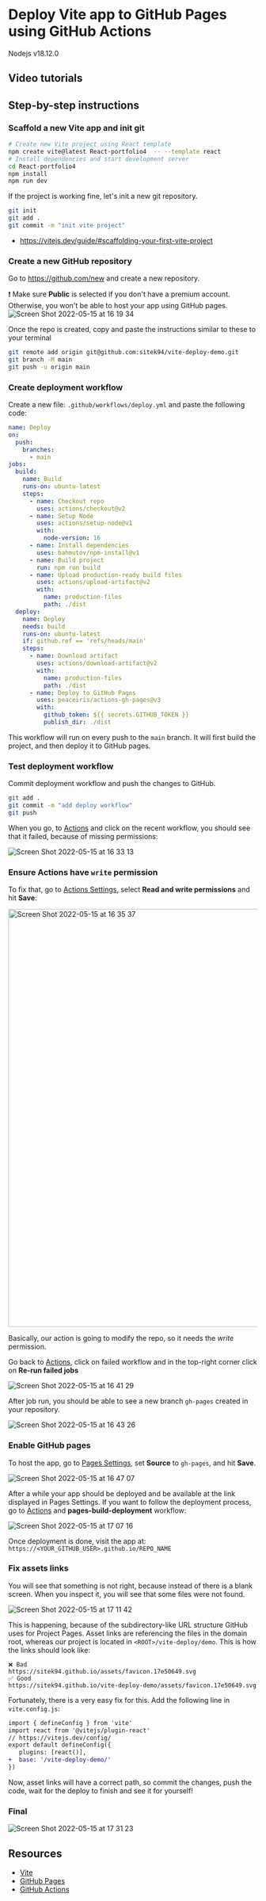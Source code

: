 # Deploy Vite app to GitHub Pages using GitHub Actions
Nodejs v18.12.0
## Video tutorials

<!-- [![Screen Shot 2022-05-15 at 18 03 44](https://user-images.githubusercontent.com/58401630/168482351-ee1ae441-31a4-48f7-b3f1-09296ae82818.png)](https://www.youtube.com/watch?v=MKw-IriprJY) -->

## Step-by-step instructions

### Scaffold a new Vite app and init git

```bash
# Create new Vite project using React template
npm create vite@latest React-portfolio4  -- --template react
# Install dependencies and start development server
cd React-portfolio4 
npm install
npm run dev
```

If the project is working fine, let's init a new git repository.

```bash
git init
git add .
git commit -m "init vite project"
```

* https://vitejs.dev/guide/#scaffolding-your-first-vite-project

### Create a new GitHub repository

Go to https://github.com/new and create a new repository.

❗️ Make sure **Public** is selected if you don't have a premium account. Otherwise, you won't be able to host your app using GitHub pages.
![Screen Shot 2022-05-15 at 16 19 34](https://user-images.githubusercontent.com/58401630/168477505-b3f2fc8f-a248-499c-9645-0c0d2bd5de35.png)

Once the repo is created, copy and paste the instructions similar to these to your terminal

```bash
git remote add origin git@github.com:sitek94/vite-deploy-demo.git
git branch -M main
git push -u origin main
```

### Create deployment workflow

Create a new file: `.github/workflows/deploy.yml` and paste the following code:

```yml
name: Deploy
on:
  push:
    branches:
      - main
jobs:
  build:
    name: Build
    runs-on: ubuntu-latest
    steps:
      - name: Checkout repo
        uses: actions/checkout@v2
      - name: Setup Node
        uses: actions/setup-node@v1
        with:
          node-version: 16
      - name: Install dependencies
        uses: bahmutov/npm-install@v1
      - name: Build project
        run: npm run build
      - name: Upload production-ready build files
        uses: actions/upload-artifact@v2
        with:
          name: production-files
          path: ./dist
  deploy:
    name: Deploy
    needs: build
    runs-on: ubuntu-latest
    if: github.ref == 'refs/heads/main'
    steps:
      - name: Download artifact
        uses: actions/download-artifact@v2
        with:
          name: production-files
          path: ./dist
      - name: Deploy to GitHub Pages
        uses: peaceiris/actions-gh-pages@v3
        with:
          github_token: ${{ secrets.GITHUB_TOKEN }}
          publish_dir: ./dist
```

This workflow will run on every push to the `main` branch. It will first build the project, and then deploy it to GitHub pages.

### Test deployment workflow

Commit deployment workflow and push the changes to GitHub.

```bash
git add .
git commit -m "add deploy workflow"
git push
```

When you go, to [Actions](https://github.com/sitek94/vite-deploy-demo/actions) and click on the recent workflow, 
you should see that it failed, because of missing permissions:

![Screen Shot 2022-05-15 at 16 33 13](https://user-images.githubusercontent.com/58401630/168478218-93f9fda7-91ff-49fb-b96c-8aa5e682ef70.png)

### Ensure Actions have `write` permission

To fix that, go to [Actions Settings](https://github.com/sitek94/vite-deploy-demo/settings/actions), 
select **Read and write permissions** and hit **Save**:

<img width="844" alt="Screen Shot 2022-05-15 at 16 35 37" src="https://user-images.githubusercontent.com/58401630/168478314-c11c7c49-eeeb-411c-8351-9dd2b7423681.png">

Basically, our action is going to modify the repo, so it needs the _write_ permission.

Go back to [Actions](https://github.com/sitek94/vite-deploy-demo/actions), click on failed workflow 
and in the top-right corner click on **Re-run failed jobs**

![Screen Shot 2022-05-15 at 16 41 29](https://user-images.githubusercontent.com/58401630/168478612-3a129490-4191-4380-9eec-f51f31b77720.png)

After job run, you should be able to see a new branch `gh-pages` created in your repository.

![Screen Shot 2022-05-15 at 16 43 26](https://user-images.githubusercontent.com/58401630/168478674-fa8f5cd7-305d-469d-ae86-c7bb96bf232f.png)

### Enable GitHub pages

To host the app, go to [Pages Settings](https://github.com/sitek94/vite-deploy-demo/settings/pages), set **Source** to `gh-pages`, and hit **Save**.

![Screen Shot 2022-05-15 at 16 47 07](https://user-images.githubusercontent.com/58401630/168478837-08c139b5-4afd-4adc-9a0d-a8a8a740d859.png)

After a while your app should be deployed and be available at the link displayed in Pages Settings. If you want to follow the deployment process,
go to [Actions](https://github.com/sitek94/vite-deploy-demo/actions) and **pages-build-deployment** workflow:

![Screen Shot 2022-05-15 at 17 07 16](https://user-images.githubusercontent.com/58401630/168479786-c87c99e7-97e1-44f0-8bec-08483300b410.png)

Once deployment is done, visit the app at: `https://<YOUR_GITHUB_USER>.github.io/REPO_NAME`

### Fix assets links

You will see that something is not right, because instead of there is a blank screen. When you inspect it, you will see that some files were not found.

![Screen Shot 2022-05-15 at 17 11 42](https://user-images.githubusercontent.com/58401630/168479964-7a0c6b8e-3be5-4468-af24-a09e13d800b1.png)

This is happening, because of the subdirectory-like URL structure GitHub uses for Project Pages. Asset links are referencing the files 
in the domain root, whereas our project is located in `<ROOT>/vite-deploy/demo`. This is how the links should look like:

```
❌ Bad
https://sitek94.github.io/assets/favicon.17e50649.svg
✅ Good
https://sitek94.github.io/vite-deploy-demo/assets/favicon.17e50649.svg
```

Fortunately, there is a very easy fix for this. Add the following line in `vite.config.js`:

```diff
import { defineConfig } from 'vite'
import react from '@vitejs/plugin-react'
// https://vitejs.dev/config/
export default defineConfig({
   plugins: [react()],
+  base: '/vite-deploy-demo/'
})
```

Now, asset links will have a correct path, so commit the changes, push the code, wait for the deploy to finish and see it for yourself!

### Final 

![Screen Shot 2022-05-15 at 17 31 23](https://user-images.githubusercontent.com/58401630/168480802-95978d6c-2532-49f0-b118-6a313286d512.png)

## Resources

- [Vite](https://vitejs.dev/)
- [GitHub Pages](https://docs.github.com/en/pages/getting-started-with-github-pages/creating-a-github-pages-site#creating-your-site)
- [GitHub Actions](https://docs.github.com/en/actions)
